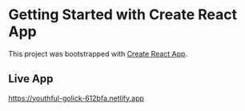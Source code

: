 # Getting Started with Create React App

This project was bootstrapped with [Create React App](https://github.com/facebook/create-react-app).

## Live App

https://youthful-golick-612bfa.netlify.app
